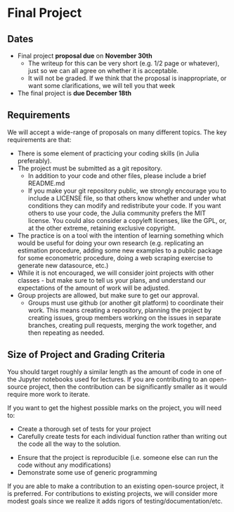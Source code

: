 # Final Project
## Dates
* Final project **proposal due** on **November 30th**
  * The writeup for this can be very short (e.g. 1/2 page or whatever), just so we can all agree on whether it is acceptable.
  * It will not be graded.  If we think that the proposal is inappropriate, or want some clarifications, we will tell you that week
* The final project is **due December 18th**

## Requirements
We will accept a wide-range of proposals on many different topics.  The key requirements are that:
* There is some element of practicing your coding skills (in Julia preferably).
* The project must be submitted as a git repository.
   - In addition to your code and other files, please include a brief README.md 
   - If you make your git repository public, we strongly encourage you to include a LICENSE file, so that others know whether and under what conditions they can modify and redistribute your code. If you want others to use your code, the Julia community prefers the MIT license. You could also consider a copyleft licenses, like the GPL, or, at the other extreme, retaining exclusive copyright.
* The practice is on a tool with the intention of learning something which would be useful for doing your own research (e.g. replicating an estimation procedure, adding some new examples to a public package for some econometric procedure, doing a web scraping exercise to generate new datasource, etc.)
* While it is not encouraged, we will consider joint projects with other classes - but make sure to tell us your plans, and understand our expectations of the amount of work will be adjusted. 
* Group projects are allowed, but make sure to get our approval.
   - Groups must use github (or another git platform) to coordinate their work. This means creating a repository, planning the project by creating issues, group members working on the issues in separate branches, creating pull requests, merging the work together, and then repeating as needed.

## Size of Project and Grading Criteria
You should target roughly a similar length as the amount of code in one of the Jupyter notebooks used for lectures.  If you are contributing to an open-source project, then the contribution can be significantly smaller as it would require more work to iterate.

If you want to get the highest possible marks on the project, you will need to:
 * Create a thorough set of tests for your project
 * Carefully create tests for each individual function rather than writing out the code all the way to the solution.
 <!-- * Ensure that it runs with continuous integration (i.e. Travis) and with code-coverage -->
 * Ensure that the project is reproducible (i.e. someone else can run the code without any modifications)
 * Demonstrate some use of generic programming 
 
 If you are able to make a contribution to an existing open-source project, it is preferred. For contributions to existing projects, we will consider more modest goals since we realize it adds rigors of testing/documentation/etc.
